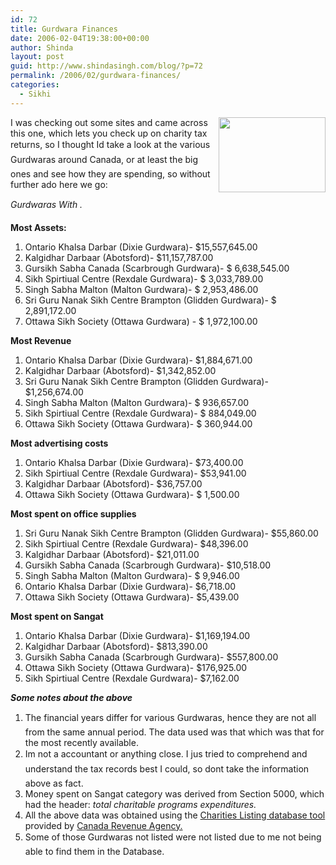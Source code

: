 ```yaml
---
id: 72
title: Gurdwara Finances
date: 2006-02-04T19:38:00+00:00
author: Shinda
layout: post
guid: http://www.shindasingh.com/blog/?p=72
permalink: /2006/02/gurdwara-finances/
categories:
  - Sikhi
---
```

[<img width="171" height="120" border="0" align="right" src="http://www.shindasingh.com/blog/uploaded_images/okdpayed-764929.jpg" />](http://www.shindasingh.com/blog/uploaded_images/okdpayed-766854.jpg)I was checking out some sites and came across this one, which lets you check up on charity tax returns, so I thought Id take a look at the various Gurdwaras around Canada, or at least the big ones and see how they are spending, so without further ado here we go:

_Gurdwaras With ._

**Most Assets:**

  1. Ontario Khalsa Darbar (Dixie Gurdwara)- $15,557,645.00
  2. Kalgidhar Darbaar (Abotsford)- $11,157,787.00
  3. Gursikh Sabha Canada (Scarbrough Gurdwara)- $ 6,638,545.00
  4. Sikh Spirtiual Centre (Rexdale Gurdwara)- $ 3,033,789.00
  5. Singh Sabha Malton (Malton Gurdwara)- $ 2,953,486.00
  6. Sri Guru Nanak Sikh Centre Brampton (Glidden Gurdwara)- $ 2,891,172.00
  7. Ottawa Sikh Society (Ottawa Gurdwara) - $ 1,972,100.00

**Most Revenue**

  1. Ontario Khalsa Darbar (Dixie Gurdwara)- $1,884,671.00
  2. Kalgidhar Darbaar (Abotsford)- $1,342,852.00
  3. Sri Guru Nanak Sikh Centre Brampton (Glidden Gurdwara)- $1,256,674.00
  4. Singh Sabha Malton (Malton Gurdwara)- $ 936,657.00
  5. Sikh Spirtiual Centre (Rexdale Gurdwara)- $ 884,049.00
  6. Ottawa Sikh Society (Ottawa Gurdwara)- $ 360,944.00

**Most advertising costs**

  1. Ontario Khalsa Darbar (Dixie Gurdwara)- $73,400.00
  2. Sikh Spirtiual Centre (Rexdale Gurdwara)- $53,941.00
  3. Kalgidhar Darbaar (Abotsford)- $36,757.00
  4. Ottawa Sikh Society (Ottawa Gurdwara)- $ 1,500.00

**Most spent on office supplies**

  1. Sri Guru Nanak Sikh Centre Brampton (Glidden Gurdwara)- $55,860.00
  2. Sikh Spirtiual Centre (Rexdale Gurdwara)- $48,396.00
  3. Kalgidhar Darbaar (Abotsford)- $21,011.00
  4. Gursikh Sabha Canada (Scarbrough Gurdwara)- $10,518.00
  5. Singh Sabha Malton (Malton Gurdwara)- $ 9,946.00
  6. Ontario Khalsa Darbar (Dixie Gurdwara)- $6,718.00
  7. Ottawa Sikh Society (Ottawa Gurdwara)- $5,439.00

**Most spent on Sangat**

  1. Ontario Khalsa Darbar (Dixie Gurdwara)- $1,169,194.00
  2. Kalgidhar Darbaar (Abotsford)- $813,390.00
  3. Gursikh Sabha Canada (Scarbrough Gurdwara)- $557,800.00
  4. Ottawa Sikh Society (Ottawa Gurdwara)- $176,925.00
  5. Sikh Spirtiual Centre (Rexdale Gurdwara)- $7,162.00

**_Some notes about the above_**

  1. The financial years differ for various Gurdwaras, hence they are not all from the same annual period. The data used was that which was that for the most recently available.
  2. Im not a accountant or anything close. I jus tried to comprehend and understand the tax records best I could, so dont take the information above as fact.
  3. Money spent on Sangat category was derived from Section 5000, which had the header: _total charitable programs expenditures._
  4. All the above data was obtained using the [Charities Listing database tool](https://apps.cra-arc.gc.ca/ebci/haip/srch/sec/SrchLogin-e;) provided by [Canada Revenue Agency.](http://www.cra-arc.gc.ca/)
  5. Some of those Gurdwaras not listed were not listed due to me not being able to find them in the Database.